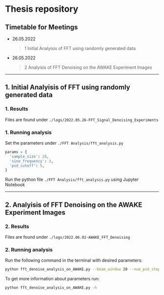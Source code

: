 # Thesis repository

## Timetable for Meetings

- 26.05.2022

  > 1 Initial Analyisis of FFT using randomly generated data

- 26.05.2022

  > 2 Analyisis of FFT Denoising on the AWAKE Experiment Images

---

## 1. Initial Analyisis of FFT using randomly generated data

### 1. Results

Files are found under `./logs/2022.05.26-FFT_Signal_Denoising_Experiments`

### 1. Running analysis

Set the parameters under `./FFT Analysis/fft_analysis.py`

```python
params = {
  'sample_size': 20,
  'sine_frequency': 3,
  'psd_cutoff': 5,
}
```

Run the python file `./FFT Analysis/fft_analysis.py` using Jupyter Notebook

---

## 2. Analyisis of FFT Denoising on the AWAKE Experiment Images

### 2. Results

Files are found under `./logs/2022.06.02-AWAKE_FFT_Denoising`

### 2. Running analysis

Run the following command in the terminal with desired parameters:

```bash
python fft_denoise_analysis_on_AWAKE.py --beam_window 20 --num_psd_steps 70
```

To get more information about parameters run:

```bash
python fft_denoise_analysis_on_AWAKE.py -h
```
